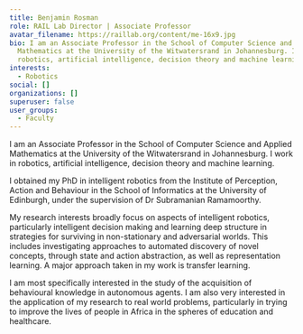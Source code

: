```yaml
---
title: Benjamin Rosman
role: RAIL Lab Director | Associate Professor
avatar_filename: https://raillab.org/content/me-16x9.jpg
bio: I am an Associate Professor in the School of Computer Science and Applied
  Mathematics at the University of the Witwatersrand in Johannesburg. I work in
  robotics, artificial intelligence, decision theory and machine learning.
interests:
  - Robotics
social: []
organizations: []
superuser: false
user_groups:
  - Faculty
---
```

I am an Associate Professor in the School of Computer Science and Applied Mathematics at the University of the Witwatersrand in Johannesburg. I work in robotics, artificial intelligence, decision theory and machine learning.

I obtained my PhD in intelligent robotics from the Institute of Perception, Action and Behaviour in the School of Informatics at the University of Edinburgh, under the supervision of Dr Subramanian Ramamoorthy.

My research interests broadly focus on aspects of intelligent robotics, particularly intelligent decision making and learning deep structure in strategies for surviving in non-stationary and adversarial worlds. This includes investigating approaches to automated discovery of novel concepts, through state and action abstraction, as well as representation learning. A major approach taken in my work is transfer learning.

I am most specifically interested in the study of the acquisition of behavioural knowledge in autonomous agents. I am also very interested in the application of my research to real world problems, particularly in trying to improve the lives of people in Africa in the spheres of education and healthcare.